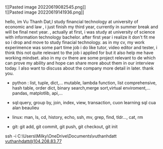 
![[Pasted image 20220619082545.png]]        
![[Pasted image 20220619141936.png]]





hello, im Vu Thanh Dat,I study financial technology at university of economic and law , i just finish my third year, currently  in summer break and will be final next year. , actually at first, i was study at university of science with information technology bachelor. after first year i realize it don't fit me so i drop and move to study finacial technology. as in my cv, my work experimence was some part time job i do like tutor, video editor and tester, i think this not quite relevant to the job i applied for but it also help me have working mindset. also in my cv there are some project relevant to de which can prove my ability and hope can share more about them in our interview today. I also want to discuss  about the company more detail in later. thank you.



- python : list, tuple, dict,... mutable, lambda function, list comprehensive, hash table, order dict, binary search,merge sort,virtual enviroment,... pandas, matplotlib, api,...

- sql:query, group by, join, index, view, transaction, cuon learning sql cua alan beaulieu

- linux: man, ls, cd, history, echo, ssh, mv, grep, find, tldr..., cat, rm

- git: git add, git commit, git push, git checkout, git init


ssh -i C:\Users\Milky\OneDrive\Documents\vuthanhdatt vuthanhdatt@104.208.83.77